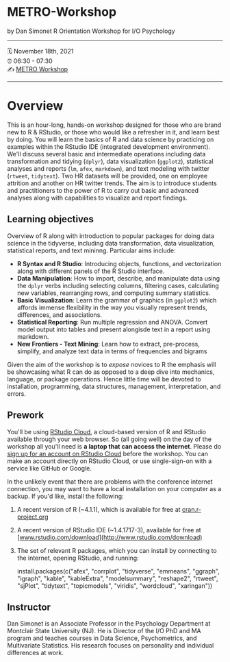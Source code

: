 # METRO-Workshop
by Dan Simonet
R Orientation Workshop for I/O Psychology

-----
:spiral_calendar: November 18th, 2021\
:alarm_clock:     06:30 - 07:30  
:writing_hand:    [METRO Workshop](https://www.metroapppsych.com/)

-----

# Overview
This is an hour-long, hands-on workshop designed for those who are brand new to R & RStudio, or those who would like a refresher in it, and learn best by doing. You will learn the basics of R and data science by practicing on examples within the RStudio IDE (integrated development environment). We'll discuss several basic and intermediate operations including data transformation and tidying (`dplyr`), data visualization (`ggplot2`), statistical analyses and reports (`lm`, `afex`, `markdown`), and text modeling with twitter (`rtweet`, `tidytext`). Two HR datasets will be provided, one on employee attrition and another on HR twitter trends. The  aim is to introduce students and practitioners to the power of R to carry out basic and advanced analyses along with capabilities to visualize and report findings. 

## Learning objectives

Overview of R along with introduction to popular packages for doing data science in the tidyverse, including data transformation, data visualization, statistical reports, and text mininng. Particular aims include:

- **R Syntax and R Studio**: Introducing objects, functions, and vectorization along with different panels of the R Studio interface.
- **Data Manipulation**: How to import, describe, and manipulate data using the `dplyr` verbs including selecting columns, filtering cases, calculating new variables, rearranging rows, and computing summary statistics. 
-  **Basic Visualization**: Learn the grammar of graphics (in `ggplot2`) which affords immense flexibility in the way you visually represent trends, differences, and associations.
-  **Statistical Reporting**: Run multiple regression and ANOVA. Convert model output into tables and present alongisde text in a report using markdown.
-  **New Frontiers - Text Mining**: Learn how to extract, pre-process, simplify, and analyze text data in terms of frequencies and bigrams

Given the aim of the workshop is to *expose* novices to R the emphasis will be showcasing what R can do as opposed to a deep dive into mechanics, language, or package operations. Hence little time will be devoted to installation, programming, data structures, management, interpretation, and errors. 

## Prework

You'll be using [RStudio Cloud](https://rstudio.cloud/), a cloud-based version of R and RStudio available through your web browser. So (all going well) on the day of the workshop all you'll need is **a laptop that can access the internet**. Please do [sign up for an account on RStudio Cloud](https://client.login.rstudio.cloud/oauth/register?redirect=https%3A%2F%2Fclient.login.rstudio.cloud%2Foauth%2Flogin%3Fshow_auth%3D0%26show_login%3D1%26show_setup%3D1) before the workshop. You can make an account directly on RStudio Cloud, or use single-sign-on with a service like GitHub or Google. 

In the unlikely event that there are problems with the conference internet connection, you may want to have a local installation on your computer as a backup. If you'd like, install the following:
 
1. A recent version of R (~4.1.1), which is available for free at [cran.r-project.org](http://www.cran.r-project.org)
2. A recent version of RStudio IDE (~1.4.1717-3), available for free at [www.rstudio.com/download](http://www.rstudio.com/download)
3. The set of relevant R packages, which you can install by connecting to the internet, opening RStudio, and running:  
 
    install.packages(c("afex", "corrplot", "tidyverse", "emmeans", "ggraph",
              "igraph", "kable", "kableExtra", "modelsummary",
              "reshape2", "rtweet", "sjPlot", "tidytext", 
              "topicmodels", "viridis", "wordcloud", "xaringan")) 

## Instructor

Dan Simonet is an Associate Professor in the Psychology Department at Montclair State University (NJ). He is Director of the I/O PhD and MA program and teaches courses in Data Science, Psychometrics, and Multivariate Statistics. His research focuses on personality and individual differences at work. 
